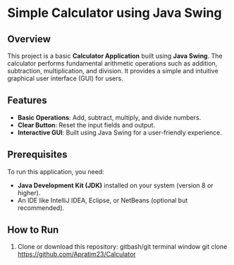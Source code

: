 # Simple Calculator using Java Swing

## Overview
This project is a basic **Calculator Application** built using **Java Swing**. The calculator performs fundamental arithmetic operations such as addition, subtraction, multiplication, and division. It provides a simple and intuitive graphical user interface (GUI) for users.

## Features
- **Basic Operations**: Add, subtract, multiply, and divide numbers.
- **Clear Button**: Reset the input fields and output.
- **Interactive GUI**: Built using Java Swing for a user-friendly experience.

## Prerequisites
To run this application, you need:
- **Java Development Kit (JDK)** installed on your system (version 8 or higher).
- An IDE like IntelliJ IDEA, Eclipse, or NetBeans (optional but recommended).

## How to Run
1. Clone or download this repository:
   gitbash/git terminal window
   git clone https://github.com/Apratim23/Calculator
